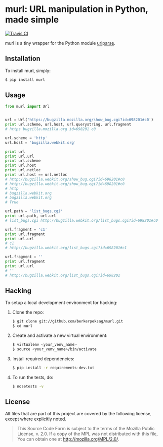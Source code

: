 # murl: URL manipulation in Python, made simple

[![Travis CI](https://secure.travis-ci.org/berkerpeksag/murl.png)](http://travis-ci.org/berkerpeksag/murl)

murl is a tiny wrapper for the Python module
[urlparse](http://docs.python.org/library/urlparse.html).

## Installation

To install murl, simply:

```bash
$ pip install murl
```

## Usage

```py
from murl import Url


url = Url('https://bugzilla.mozilla.org/show_bug.cgi?id=698201#c0')
print url.scheme, url.host, url.querystring, url.fragment
# https bugzilla.mozilla.org id=698201 c0

url.scheme = 'http'
url.host = 'bugzilla.webkit.org'

print url
print url.url
print url.scheme
print url.host
print url.netloc
print url.host == url.netloc
# http://bugzilla.webkit.org/show_bug.cgi?id=698201#c0
# http://bugzilla.webkit.org/show_bug.cgi?id=698201#c0
# http
# bugzilla.webkit.org
# bugzilla.webkit.org
# True

url.path = 'list_bugs.cgi'
print url.path, url.url
# list_bugs.cgi http://bugzilla.webkit.org/list_bugs.cgi?id=698201#c0

url.fragment = 'c1'
print url.fragment
print url.url
# c1
# http://bugzilla.webkit.org/list_bugs.cgi?id=698201#c1

url.fragment = ''
print url.fragment
print url.url
# ''
# http://bugzilla.webkit.org/list_bugs.cgi?id=698201
```

## Hacking

To setup a local development environment for hacking:

1. Clone the repo:

    ```sh
    $ git clone git://github.com/berkerpeksag/murl.git
    $ cd murl
   ```

2. Create and activate a new virtual environment:

    ```sh
    $ virtualenv <your_venv_name>
    $ source <your_venv_name>/bin/activate
    ```

3. Install required dependencies:

    ```sh
    $ pip install -r requirements-dev.txt
    ```

4. To run the tests, do:

    ```sh
    $ nosetests -v
    ```

## License

All files that are part of this project are covered by the following
license, except where explicitly noted.

> This Source Code Form is subject to the terms of the Mozilla Public
> License, v. 2.0. If a copy of the MPL was not distributed with this
> file, You can obtain one at http://mozilla.org/MPL/2.0/.
